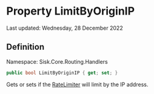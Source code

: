 # Property LimitByOriginIP
Last updated: Wednesday, 28 December 2022

## Definition
Namespace: Sisk.Core.Routing.Handlers

```csharp
public bool LimitByOriginIP { get; set; }
```

Gets or sets if the [RateLimiter](/spec/Sisk/Core/Routing/Handlers/RateLimiter) will limit by the IP address.

